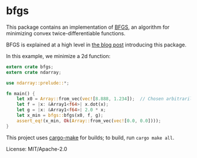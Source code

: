 # bfgs

This package contains an implementation of
[BFGS](https://en.wikipedia.org/w/index.php?title=BFGS_method), an algorithm for minimizing
convex twice-differentiable functions.

BFGS is explained at a high level in
[the blog post](https://paulkernfeld.com/2018/08/06/rust-needs-bfgs.html) introducing this
package.

In this example, we minimize a 2d function:

```rust
extern crate bfgs;
extern crate ndarray;

use ndarray::prelude::*;

fn main() {
    let x0 = Array::from_vec(vec![8.888, 1.234]);  // Chosen arbitrarily
    let f = |x: &Array1<f64>| x.dot(x);
    let g = |x: &Array1<f64>| 2.0 * x;
    let x_min = bfgs::bfgs(x0, f, g);
    assert_eq!(x_min, Ok(Array::from_vec(vec![0.0, 0.0])));
}
```

This project uses [cargo-make](https://sagiegurari.github.io/cargo-make/) for builds; to build,
run `cargo make all`.

License: MIT/Apache-2.0
